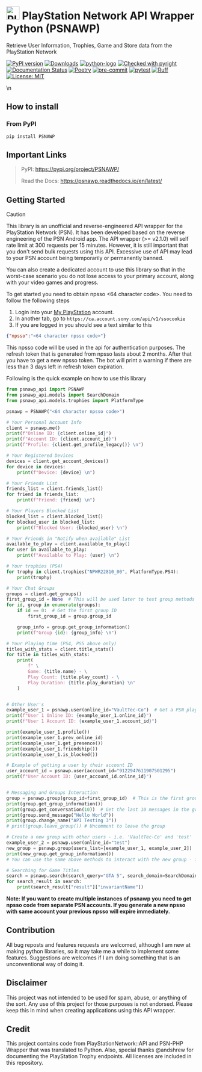 # <img src="docs/_static/psn_logo.png" alt="PlayStation Logo" height="35px"> PlayStation Network API Wrapper Python (PSNAWP)

Retrieve User Information, Trophies, Game and Store data from the PlayStation Network

[![PyPI version](https://badge.fury.io/py/PSNAWP.svg)](https://badge.fury.io/py/PSNAWP)
[![Downloads](https://static.pepy.tech/badge/psnawp)](https://www.pepy.tech/projects/psnawp)
[![python-logo](https://img.shields.io/badge/python-3.9_|_3.10_|_3.11_|_3.12-blue.svg)](https://www.python.org/)
[![Checked with pyright](https://microsoft.github.io/pyright/img/pyright_badge.svg)](https://microsoft.github.io/pyright/)
[![Documentation Status](https://readthedocs.org/projects/psnawp/badge/?version=latest)](https://psnawp.readthedocs.io/en/latest/?badge=latest)
[![Poetry](https://img.shields.io/endpoint?url=https://python-poetry.org/badge/v0.json)](https://python-poetry.org/)
[![pre-commit](https://github.com/isFakeAccount/psnawp/actions/workflows/pre-commit.yaml/badge.svg)](https://github.com/isFakeAccount/psnawp/actions/workflows/pre-commit.yaml)
[![pytest](https://github.com/isFakeAccount/psnawp/actions/workflows/pytest.yaml/badge.svg)](https://github.com/isFakeAccount/psnawp/actions/workflows/pytest.yaml)
[![Ruff](https://img.shields.io/endpoint?url=https://raw.githubusercontent.com/charliermarsh/ruff/main/assets/badge/v2.json)](https://github.com/astral-sh/ruff)
[![License: MIT](https://img.shields.io/badge/License-MIT-blue.svg)](https://opensource.org/license/MIT)

<!-- Pytest Coverage Comment:Begin -->
\n<!-- Pytest Coverage Comment:End -->

## How to install

### From PyPI

```
pip install PSNAWP
```

## Important Links
> PyPI: https://pypi.org/project/PSNAWP/
>
> Read the Docs: https://psnawp.readthedocs.io/en/latest/

## Getting Started

> [!CAUTION]
> This library is an unofficial and reverse-engineered API wrapper for the PlayStation Network (PSN). It has been developed based on the reverse engineering of the PSN Android app. The API wrapper (>= v2.1.0) will self rate limit at 300 requests per 15 minutes. However, it is still important that you don't send bulk requests using this API. Excessive use of API may lead to your PSN account being temporarily or permanently banned.
>
> You can also create a dedicated account to use this library so that in the worst-case scenario you do not lose access to your primary account, along with your video games and progress.

To get started you need to obtain npsso <64 character code>. You need to follow the following steps

1. Login into your [My PlayStation](https://my.playstation.com/) account.
2. In another tab, go to `https://ca.account.sony.com/api/v1/ssocookie`
3. If you are logged in you should see a text similar to this

```json
{"npsso":"<64 character npsso code>"}
```
This npsso code will be used in the api for authentication purposes. The refresh token that is generated from npsso lasts about 2 months. After that you have to get a new npsso token. The bot will print a warning if there are less than 3 days left in refresh token expiration.

Following is the quick example on how to use this library

```py
from psnawp_api import PSNAWP
from psnawp_api.models import SearchDomain
from psnawp_api.models.trophies import PlatformType

psnawp = PSNAWP("<64 character npsso code>")

# Your Personal Account Info
client = psnawp.me()
print(f"Online ID: {client.online_id}")
print(f"Account ID: {client.account_id}")
print(f"Profile: {client.get_profile_legacy()} \n")

# Your Registered Devices
devices = client.get_account_devices()
for device in devices:
    print(f"Device: {device} \n")

# Your Friends List
friends_list = client.friends_list()
for friend in friends_list:
    print(f"Friend: {friend} \n")

# Your Players Blocked List
blocked_list = client.blocked_list()
for blocked_user in blocked_list:
    print(f"Blocked User: {blocked_user} \n")

# Your Friends in "Notify when available" List
available_to_play = client.available_to_play()
for user in available_to_play:
    print(f"Available to Play: {user} \n")

# Your trophies (PS4)
for trophy in client.trophies("NPWR22810_00", PlatformType.PS4):
    print(trophy)

# Your Chat Groups
groups = client.get_groups()
first_group_id = None  # This will be used later to test group methods
for id, group in enumerate(groups):
    if id == 0:  # Get the first group ID
        first_group_id = group.group_id

    group_info = group.get_group_information()
    print(f"Group {id}: {group_info} \n")

# Your Playing time (PS4, PS5 above only)
titles_with_stats = client.title_stats()
for title in titles_with_stats:
    print(
        f" \
        Game: {title.name} - \
        Play Count: {title.play_count} - \
        Play Duration: {title.play_duration} \n"
    )


# Other User's
example_user_1 = psnawp.user(online_id="VaultTec-Co")  # Get a PSN player by their Online ID
print(f"User 1 Online ID: {example_user_1.online_id}")
print(f"User 1 Account ID: {example_user_1.account_id}")

print(example_user_1.profile())
print(example_user_1.prev_online_id)
print(example_user_1.get_presence())
print(example_user_1.friendship())
print(example_user_1.is_blocked())

# Example of getting a user by their account ID
user_account_id = psnawp.user(account_id="9122947611907501295")
print(f"User Account ID: {user_account_id.online_id}")


# Messaging and Groups Interaction
group = psnawp.group(group_id=first_group_id)  # This is the first group ID we got earlier - i.e. the first group in your groups list
print(group.get_group_information())
print(group.get_conversation(10))  # Get the last 10 messages in the group
print(group.send_message("Hello World"))
print(group.change_name("API Testing 3"))
# print(group.leave_group()) # Uncomment to leave the group

# Create a new group with other users - i.e. 'VaultTec-Co' and 'test'
example_user_2 = psnawp.user(online_id="test")
new_group = psnawp.group(users_list=[example_user_1, example_user_2])
print(new_group.get_group_information())
# You can use the same above methods to interact with the new group - i.e. send messages, change name, etc.

# Searching for Game Titles
search = psnawp.search(search_query="GTA 5", search_domain=SearchDomain.FULL_GAMES)
for search_result in search:
    print(search_result["result"]["invariantName"])

 ```

**Note: If you want to create multiple instances of psnawp you need to get npsso code from separate PSN accounts. If you generate a new npsso with same account your previous npsso will expire immediately.**

## Contribution

All bug reposts and features requests are welcomed, although I am new at making python libraries, so it may take me a while to implement some features. Suggestions are welcomes if I am doing something that is an unconventional way of doing it.

## Disclaimer

This project was not intended to be used for spam, abuse, or anything of the sort. Any use of this project for those purposes is not endorsed. Please keep this in mind when creating applications using this API wrapper.

## Credit

This project contains code from PlayStationNetwork::API and PSN-PHP Wrapper that was translated to Python. Also, special thanks @andshrew for documenting the PlayStation Trophy endpoints. All licenses are included in this repository.
